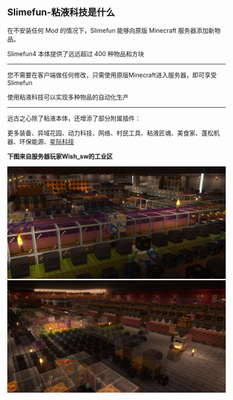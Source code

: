 ## Slimefun-粘液科技是什么

在不安装任何 Mod 的情况下，Slimefun 能够向原版 Minecraft 服务器添加新物品。 

Slimefun4 本体提供了远远超过 400 种物品和方块

------

您不需要在客户端做任何修改，只需使用原版Minecraft进入服务器，即可享受Slimefun

使用粘液科技可以实现多种物品的自动化生产

------

远古之心除了粘液本体，还增添了部分附属插件：

更多装备、异域花园、动力科技、网络、村民工具、粘液匠魂、美食家、蓬松机器、环保能源、[星际科技](Galacifun/space.md)

**下图来自服务器玩家Wish_sw的工业区**

![自动化生产](../Newplayer/KnowCoreages/image/chatu/AAC-wish1.png)![自动化生产](../Newplayer/KnowCoreages/image/chatu/AAC-wish2.png)
